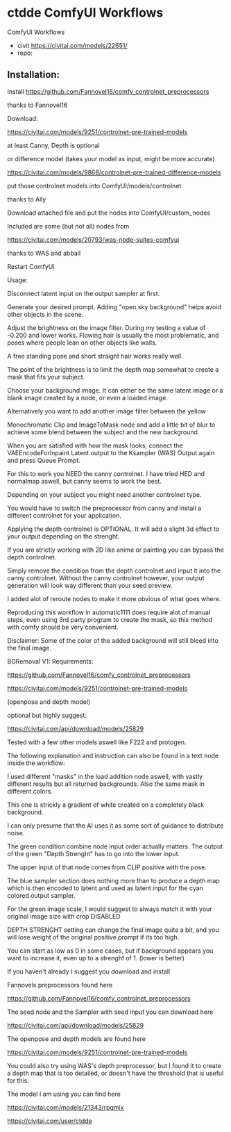 ctdde ComfyUI Workflows
========================
ComfyUI Workflows
* civit https://civitai.com/models/22651/
* repo:

## Installation:

Install https://github.com/Fannovel16/comfy_controlnet_preprocessors

thanks to Fannovel16

Download:

https://civitai.com/models/9251/controlnet-pre-trained-models

at least Canny, Depth is optional

or difference model (takes your model as input, might be more accurate)

https://civitai.com/models/9868/controlnet-pre-trained-difference-models

put those controlnet models into ComfyUI/models/controlnet

thanks to Ally

Download attached file and put the nodes into ComfyUI/custom_nodes

Included are some (but not all) nodes from

https://civitai.com/models/20793/was-node-suites-comfyui

thanks to WAS and abbail

Restart ComfyUI

Usage:

Disconnect latent input on the output sampler at first.

Generate your desired prompt. Adding "open sky background" helps avoid other objects in the scene.

Adjust the brightness on the image filter. During my testing a value of -0.200 and lower works. Flowing hair is usually the most problematic, and poses where people lean on other objects like walls.

A free standing pose and short straight hair works really well.

The point of the brightness is to limit the depth map somewhat to create a mask that fits your subject.

Choose your background image. It can either be the same latent image or a blank image created by a node, or even a loaded image.

Alternatively you want to add another image filter between the yellow

Monochromatic Clip and ImageToMask node and add a little bit of blur to achieve some blend between the subject and the new background.

When you are satisfied with how the mask looks, connect the VAEEncodeForInpaint Latent output to the Ksampler (WAS) Output again and press Queue Prompt.

For this to work you NEED the canny controlnet. I have tried HED and normalmap aswell, but canny seems to work the best.

Depending on your subject you might need another controlnet type.

You would have to switch the preprocessor from canny and install a different controlnet for your application.

Applying the depth controlnet is OPTIONAL. It will add a slight 3d effect to your output depending on the strenght.

If you are strictly working with 2D like anime or painting you can bypass the depth controlnet.

Simply remove the condition from the depth controlnet and input it into the canny controlnet. Without the canny controlnet however, your output generation will look way different than your seed preview.

I added alot of reroute nodes to make it more obvious of what goes where.

Reproducing this workflow in automatic1111 does require alot of manual steps, even using 3rd party program to create the mask, so this method with comfy should be very convenient.

Disclaimer: Some of the color of the added background will still bleed into the final image.

BGRemoval V1:
Requirements:

https://github.com/Fannovel16/comfy_controlnet_preprocessors

https://civitai.com/models/9251/controlnet-pre-trained-models

(openpose and depth model)

optional but highly suggest:

https://civitai.com/api/download/models/25829

Tested with a few other models aswell like F222 and protogen.

The following explanation and instruction can also be found in a text node inside the workflow:

I used different "masks" in the load addition node aswell, with vastly different results but all returned backgrounds. Also the same mask in different colors.

This one is strickly a gradient of white created on a completely black background.

I can only presume that the AI uses it as some sort of guidance to distribute noise.

The green condition combine node input order actually matters. The output of the green "Depth Strenght" has to go into the lower input.

The upper input of that node comes from CLIP positive with the pose.

The blue sampler section does nothing more than to produce a depth map which is then encoded to latent and used as latent input for the cyan colored output sampler.

For the green image scale, I would suggest to always match it with your original image size with crop DISABLED

DEPTH STRENGHT setting can change the final image quite a bit, and you will lose weight of the original positive prompt if its too high.

You can start as low as 0 in some cases, but if background appears you want to increase it, even up to a strenght of 1. (lower is better)

If you haven't already I suggest you download and install

Fannovels preprocessors found here

https://github.com/Fannovel16/comfy_controlnet_preprocessors

The seed node and the Sampler with seed input you can download here

https://civitai.com/api/download/models/25829

The openpose and depth models are found here

https://civitai.com/models/9251/controlnet-pre-trained-models

You could also try using WAS's depth preprocessor, but I found it to create a depth map that is too detailed, or doesn't have the threshold that is useful for this.

The model I am using you can find here

https://civitai.com/models/21343/rpgmix





https://civitai.com/user/ctdde